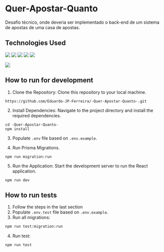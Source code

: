 # Quer-Apostar-Quanto

Desafio técnico, onde deveria ser implementado o back-end de um sistema de apostas de uma casa de apostas.

## Technologies Used

<p>
<img src="https://img.shields.io/badge/Node.js-339933.svg?style=for-the-badge&logo=nodedotjs&logoColor=white"/>
<img src="https://img.shields.io/badge/Nodemon-76D04B.svg?style=for-the-badge&logo=Nodemon&logoColor=white"/>
<img src="https://img.shields.io/badge/TypeScript-3178C6.svg?style=for-the-badge&logo=TypeScript&logoColor=white"/>
<img src="https://img.shields.io/badge/.ENV-ECD53F.svg?style=for-the-badge&logo=dotenv&logoColor=black"/>
<img src="https://img.shields.io/badge/PostgreSQL-4169E1.svg?style=for-the-badge&logo=PostgreSQL&logoColor=white"/>
</p>
<img src="https://img.shields.io/badge/Prisma-2D3748.svg?style=for-the-badge&logo=Prisma&logoColor=white"/>
</p>

## How to run for development

1. Clone the Repository: Clone this repository to your local machine.

```
https://github.com/Eduardo-JP-Ferreira/-Quer-Apostar-Quanto-.git
```

2. Install Dependencies: Navigate to the project directory and install the required dependencies.

```
cd -Quer-Apostar-Quanto-
npm install
```

3. Populate `.env` file based on `.env.example`.

4. Run Prisma Migrations.

```
npm run migration:run
```

5. Run the Application: Start the development server to run the React application.

```
npm run dev
```

## How to run tests

1. Follow the steps in the last section
2. Populate `.env.test` file based on `.env.example`.
3. Run all migrations:

```bash
npm run test:migration:run
```

4. Run test:

```bash
npm run test
```
